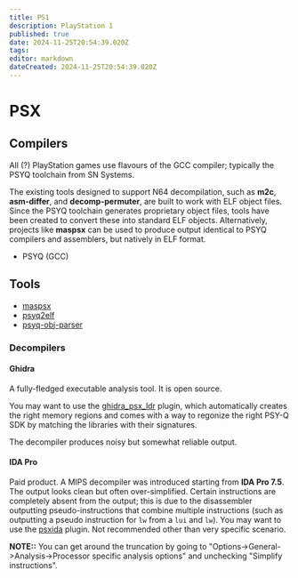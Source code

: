 ```yaml
---
title: PS1
description: PlayStation 1
published: true
date: 2024-11-25T20:54:39.020Z
tags: 
editor: markdown
dateCreated: 2024-11-25T20:54:39.020Z
---
```


# PSX

## Compilers

All (?) PlayStation games use flavours of the GCC compiler; typically the PSYQ toolchain from SN Systems.

The existing tools designed to support N64 decompilation, such as **m2c**, **asm-differ**, and **decomp-permuter**, are built to work with ELF object files. Since the PSYQ toolchain generates proprietary object files, tools have been created to convert these into standard ELF objects. Alternatively, projects like **maspsx** can be used to produce output identical to PSYQ compilers and assemblers, but natively in ELF format.

- PSYQ (GCC)


## Tools

- [maspsx](https://github.com/mkst/maspsx)
- [psyq2elf](https://gitlab.com/jype/psyq2elf)
- [psyq-obj-parser](https://github.com/grumpycoders/pcsx-redux/tree/main/tools/psyq-obj-parser)

### Decompilers

#### Ghidra

A fully-fledged executable analysis tool. It is open source.

You may want to use the [ghidra_psx_ldr](https://github.com/lab313ru/ghidra_psx_ldr) plugin, which automatically creates the right memory regions and comes with a way to regonize the right PSY-Q SDK by matching the libraries with their signatures.

The decompiler produces noisy but somewhat reliable output.

#### IDA Pro

Paid product. A MIPS decompiler was introduced starting from **IDA Pro 7.5**. The output looks clean but often over-simplified. Certain instructions are completely absent from the output; this is due to the disassembler outputting pseudo-instructions that combine multiple instructions (such as outputting a pseudo instruction for `lw` from a `lui` and `lw`). You may want to use the [psxida]( https://github.com/lab313ru/psxida/) plugin. Not recommended other than very specific scenario.

**NOTE::** You can get around the truncation by going to "Options->General->Analysis->Processor specific analysis options" and unchecking "Simplify instructions".